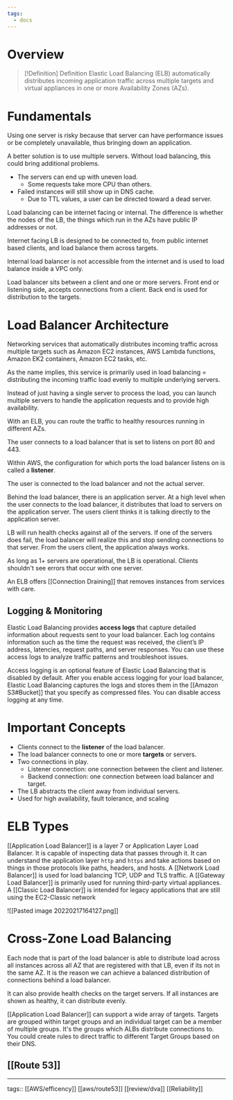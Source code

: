```yaml
---
tags:
  - docs
---
```


# Overview

>[!Definition] Definition
>Elastic Load Balancing (ELB) automatically distributes incoming application traffic across multiple targets and virtual appliances in one or more Availability Zones (AZs).


# Fundamentals
Using one server is risky because that server can have performance issues or be completely unavailable, thus bringing down an application.

A better solution is to use multiple servers. Without load balancing, this could bring additional problems.

-   The servers can end up with uneven load.
    -   Some requests take more CPU than others.
-   Failed instances will still show up in DNS cache.
    -   Due to TTL values, a user can be directed toward a dead server.

Load balancing can be internet facing or internal. The difference is whether the nodes of the LB, the things which run in the AZs have public IP addresses or not.

Internet facing LB is designed to be connected to, from public internet based clients, and load balance them across targets.

Internal load balancer is not accessible from the internet and is used to load balance inside a VPC only.

Load balancer sits between a client and one or more servers. Front end or listening side, accepts connections from a client. Back end is used for distribution to the targets.

# Load Balancer Architecture

Networking services that automatically distributes incoming traffic across multiple targets such as Amazon EC2 instances, AWS Lambda functions, Amazon EK2 containers, Amazon EC2 tasks, etc.

As the name implies, this service is primarily used in load balancing = distributing the incoming traffic load evenly to multiple underlying servers. 

Instead of just having a single server to process the load, you can launch multiple servers to handle the application requests and to provide high availability.

With an ELB, you can route the traffic to healthy resources running in different AZs. 

The user connects to a load balancer that is set to listens on port 80 and 443.

Within AWS, the configuration for which ports the load balancer listens on is called a **listener**.

The user is connected to the load balancer and not the actual server.

Behind the load balancer, there is an application server. At a high level when the user connects to the load balancer, it distributes that load to servers on the application server. The users client thinks it is talking directly to the application server.

LB will run health checks against all of the servers. If one of the servers does fail, the load balancer will realize this and stop sending connections to that server. From the users client, the application always works.

As long as 1+ servers are operational, the LB is operational. Clients shouldn't see errors that occur with one server.

An ELB offers [[Connection Draining]] that removes instances from services with care.

## Logging & Monitoring

Elastic Load Balancing provides **access logs** that capture detailed information about requests sent to your load balancer. Each log contains information such as the time the request was received, the client’s IP address, latencies, request paths, and server responses. You can use these access logs to analyze traffic patterns and troubleshoot issues.

Access logging is an optional feature of Elastic Load Balancing that is disabled by default. After you enable access logging for your load balancer, Elastic Load Balancing captures the logs and stores them in the [[Amazon S3#Bucket]] that you specify as compressed files. You can disable access logging at any time.

# Important Concepts

-   Clients connect to the **listener** of the load balancer.
-   The load balancer connects to one or more **targets** or servers.
-   Two connections in play.
    -   Listener connection: one connection between the client and listener.
    -   Backend connection: one connection between load balancer and target.
-   The LB abstracts the client away from individual servers.
-   Used for high availability, fault tolerance, and scaling

# ELB Types
[[Application Load Balancer]] is a layer 7 or Application Layer Load Balancer. It is capable of inspecting data that passes through it. It can understand the application layer `http` and `https` and take actions based on things in those protocols like paths, headers, and hosts.
A [[Network Load Balancer]] is used for load balancing TCP, UDP and TLS traffic.
A [[Gateway Load Balancer]] is primarily used for running third-party virtual appliances.
A [[Classic Load Balancer]] is intended for legacy applications that are still using the EC2-Classic network

![[Pasted image 20220217164127.png]]

# Cross-Zone Load Balancing
Each node that is part of the load balancer is able to distribute load across all instances across all AZ that are registered with that LB, even if its not in the same AZ. It is the reason we can achieve a balanced distribution of connections behind a load balancer.

It can also provide health checks on the target servers. If all instances are shown as healthy, it can distribute evenly.

[[Application Load Balancer]] can support a wide array of targets. Targets are grouped within target groups and an individual target can be a member of multiple groups. It's the groups which ALBs distribute connections to. You could create rules to direct traffic to different Target Groups based on their DNS.

## [[Route 53]]



____
tags:: [[AWS/efficency]] [[aws/route53]] [[review/dva]] [[Reliability]] 






